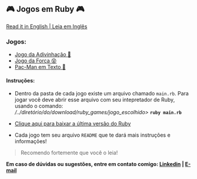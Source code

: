 ## 🎮 Jogos em Ruby 🎮

  [Read it in English | Leia em Inglês]()

### Jogos:
  - [Jogo da Adivinhação 🎯](https://github.com/molusca/ruby_games/tree/master/Adivinhacao%20Ruby)
  - [Jogo da Forca 😵](https://github.com/molusca/ruby_games/tree/master/Forca%20Ruby)
  - [Pac-Man em Texto 👾](https://github.com/molusca/ruby_games/tree/master/Foge-Foge%20Ruby)


#### Instruções:
  - Dentro da pasta de cada jogo existe um arquivo chamado `main.rb`. Para jogar você deve abrir esse arquivo com seu intepretador de Ruby, usando o comando: */../diretório/do/download/ruby_games/jogo_escolhido>* **`ruby main.rb`**

  - [Clique aqui para baixar a última versão do Ruby](https://www.ruby-lang.org/pt/downloads/)
  
  - Cada jogo tem seu arquivo `README` que te dará mais instruções e informações!
  > Recomendo fortemente que você o leia!

**Em caso de dúvidas ou sugestões, entre em contato comigo: [Linkedin](https://www.linkedin.com/in/lucas-r-freitas/) | [E-mail](mailto:pro.lucasrfreitas@gmail.com)**

